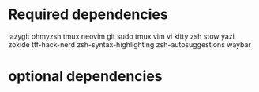 <!-- TODO: remove some dependencis and make install script instead -->
# Required dependencies
lazygit
ohmyzsh
tmux
neovim
git
sudo
tmux
vim 
vi
kitty
zsh
stow
yazi
zoxide
ttf-hack-nerd
zsh-syntax-highlighting
zsh-autosuggestions
waybar

# optional dependencies






